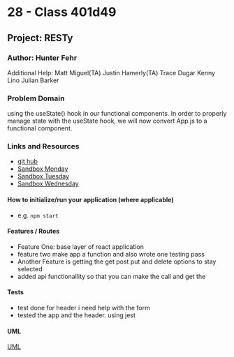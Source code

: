 # 28 - Class 401d49

## Project: RESTy

### Author: Hunter Fehr
Additional Help:
Matt Miguel(TA)
Justin Hamerly(TA)
Trace Dugar
Kenny Lino
Julian Barker

### Problem Domain  

using the useState() hook in our functional components. In order to properly manage state with the useState hook, we will now convert App.js to a functional component.

### Links and Resources

- [git hub](https://github.com/hmfehr/resty)
- [Sandbox Monday](https://codesandbox.io/p/github/hmfehr/resty/draft/naughty-pond?file=%2FREADME.md)
- [Sandbox Tuesday](https://codesandbox.io/p/github/hmfehr/resty/draft/bold-ptolemy?file=%2FREADME.md)
- [Sandbox Wednesday]()

#### How to initialize/run your application (where applicable)

- e.g. `npm start`

#### Features / Routes

- Feature One: base layer of react application
- feature two make app a function and also wrote one testing pass
- Another Feature is getting the get post put and delete options to stay selected
- added api functionallity so that you can make the call and get the 

#### Tests

- test done for header i need help with the form
- tested the app and the header. using jest

#### UML

[UML](./public/26uml.png)
